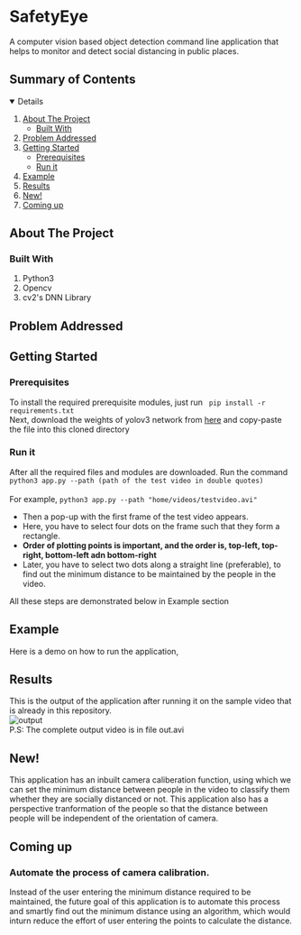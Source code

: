 # SafetyEye

A computer vision based object detection command line application that helps to monitor and detect social distancing in public places.


## Summary of Contents

<details open="open">
  <ol>
    <li>
      <a href="#about-the-project">About The Project</a>
      <ul>
        <li><a href="#built-with">Built With</a></li>
      </ul>
    </li>
    <li><a href="#problem-addressed">Problem Addressed</a></li>
    <li>
      <a href="#getting-started">Getting Started</a>
      <ul>
        <li><a href="#prerequisites">Prerequisites</a></li>
        <li><a href="#run-it">Run it</a></li>
      </ul>
    </li>
    <li><a href="#example">Example</a></li>
    <li><a href="#results">Results</a></li>
    <li><a href="#new">New!</a></li>
    <li><a href="#coming-up">Coming up</a></li>
    
  </ol>
</details>

## About The Project

### Built With
1. Python3
2. Opencv
3. cv2's DNN Library

## Problem Addressed


## Getting Started
### Prerequisites
To install the required prerequisite modules, just run
``` pip install -r requirements.txt```
<br>
Next, download the weights of yolov3 network from [here](href="https://pjreddie.com/media/files/yolov3.weights) and copy-paste the file into this cloned directory


### Run it
After all the required files and modules are downloaded. Run the command 
<br>
```python3 app.py --path (path of the test video in double quotes)```
<br>
<br>
For example, ```python3 app.py --path "home/videos/testvideo.avi" ```
<br>
- Then a pop-up with the first frame of the test video appears.
- Here, you have to select four dots on the frame such that they form a rectangle.
- **Order of plotting points is important, and the order is, top-left, top-right, bottom-left adn bottom-right**
- Later, you have to select two dots along a straight line (preferable), to find out the minimum distance to be maintained by the people in the video. 

All these steps are demonstrated below in Example section

## Example
Here is a demo on how to run the application,

## Results
This is the output of the application after running it on the sample video that is already in this repository.
<br>
![output](https://user-images.githubusercontent.com/53928899/148102127-7563d0c8-64ef-4c2f-817f-122cc6c3049d.gif)
<br>
P.S: The complete output video is in file out.avi

## New!
This application has an inbuilt camera caliberation function, using which we can set the minimum distance between people in the video to classify them whether they are socially distanced or not. This application also has a perspective tranformation of the people so that the distance between people will be independent of the orientation of camera.

## Coming up
### Automate the process of camera calibration.
Instead of the user entering the minimum distance required to be maintained, the future goal of this application is to automate this process and smartly find out the minimum distance using an algorithm, which would inturn reduce the effort of user entering the points to calculate the distance.


